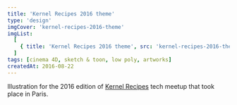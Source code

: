 ```yaml
---
title: 'Kernel Recipes 2016 theme'
type: 'design'
imgCover: 'kernel-recipes-2016-theme'
imgList:
  [
    { title: 'Kernel Recipes 2016 theme', src: 'kernel-recipes-2016-theme_1' },
  ]
tags: [cinema 4D, sketch & toon, low poly, artworks]
createdAt: 2016-08-22
---
```


Illustration for the 2016 edition of [Kernel Recipes](https://kernel-recipes.org) tech meetup that took place in Paris.
<!--more-->
